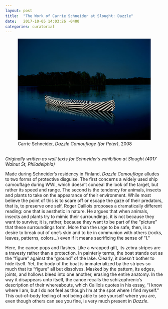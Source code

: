 ```yaml
---
layout: post
title:  "The Work of Carrie Schneider at Slought: Dazzle"
date:   2017-10-05 14:03:26 -0400
categories: curatorial
---
```

<figure>
  <img src="/assets/img/schneider-dazzle.jpg" alt="schneider-dazzle.jpg" width="500">
  <figcaption class="caption">Carrie Schneider, <em>Dazzle Camouflage (for Peter)</em>, 2008</figcaption>
</figure>
<br>
<!--excerpt.start-->
<em>Originally written as wall texts for Schneider’s exhibition at Slought (4017 Walnut St, Philadelphia)</em>

Made during Schneider’s residency in Finland, <em>Dazzle Camouflage</em> alludes to two forms of protective disguise.
The first concerns a widely used ship camouflage during WWI, which doesn’t conceal the look of the target, but rather<!--excerpt.end--> its speed and range.
The second is the tendency for animals, insects and plants to take on the appearance of their environment. While most believe the point of this
is to scare off or escape the gaze of their predators, that is, to preserve one self, Roger Caillois proposes a dramatically different reading:
one that is aesthetic in nature. He argues that when animals, insects and plants try to mimic their surroundings, it is not because they want
to survive; it is, rather, because they want to be part of the “picture” that these surroundings form. More than the urge to be safe, then,
is a desire to break out of one’s skin and to be in communion with others (rocks, leaves, patterns, colors...) even if it means sacrificing
the sense of "I."

Here, the canoe pops and flashes. Like a wrapped gift, its zebra stripes are a travesty rather than a protection.  In painterly terms, the boat
stands out as the “figure” against the “ground” of the lake. Clearly, it doesn't bother to hide itself. Yet, the body of the boat is
immaterialized by the stripes so much that its “figure” all but dissolves. Masked by the pattern, its edges, joints, and hollows bleed into
one another, erasing the entire anatomy. In the way it disappears unto itself, the canoe recalls the schizophrenic’s description of their
whereabouts, which Caillois quotes in his essay, “I know where I am, but I do not feel as though I’m at the spot where I find myself.” This
out-of-body feeling of not being able to see yourself where you are, even though others can see you fine, is very much present in <em>Dazzle</em>.
